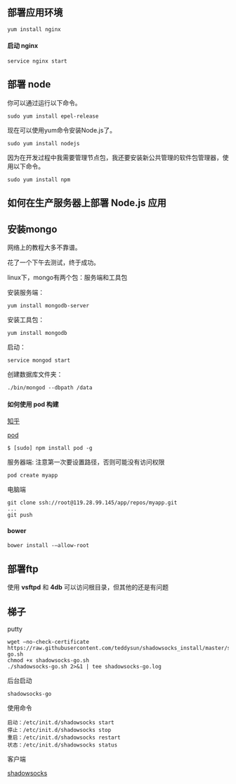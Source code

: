 ## 部署应用环境

```
yum install nginx
```

#### 启动 nginx

```
service nginx start
```

## 部署 node
你可以通过运行以下命令。
```
sudo yum install epel-release
```
现在可以使用yum命令安装Node.js了。
```
sudo yum install nodejs
```
因为在开发过程中我需要管理节点包，我还要安装新公共管理的软件包管理器，使用以下命令。
```
sudo yum install npm
```

## 如何在生产服务器上部署 Node.js 应用

## 安装mongo

网络上的教程大多不靠谱。

花了一个下午去测试，终于成功。

linux下，mongo有两个包：服务端和工具包

安装服务端：
```
yum install mongodb-server
```
安装工具包：
```
yum install mongodb
```

启动：
```
service mongod start
```

创建数据库文件夹：
```
./bin/mongod --dbpath /data

```


#### 如何使用 pod 构建

[知乎](https://www.zhihu.com/question/19887245)

[pod](https://github.com/yyx990803/pod)

```
$ [sudo] npm install pod -g
```

服务器端: 注意第一次要设置路径，否则可能没有访问权限
```
pod create myapp
```

电脑端
```
git clone ssh://root@119.28.99.145/app/repos/myapp.git
...
git push
```
#### bower
```
bower install -–allow-root
```

## 部署ftp

使用 **vsftpd** 和 **4db**
可以访问根目录，但其他的还是有问题

## 梯子

putty
```
wget –no-check-certificate https://raw.githubusercontent.com/teddysun/shadowsocks_install/master/shadowsocks-go.sh
chmod +x shadowsocks-go.sh
./shadowsocks-go.sh 2>&1 | tee shadowsocks-go.log
```
后台启动
```
shadowsocks-go
```
使用命令
```
启动：/etc/init.d/shadowsocks start
停止：/etc/init.d/shadowsocks stop
重启：/etc/init.d/shadowsocks restart
状态：/etc/init.d/shadowsocks status
```
客户端

[shadowsocks](https://sourceforge.net/projects/shadowsocksgui/files/dist/)
